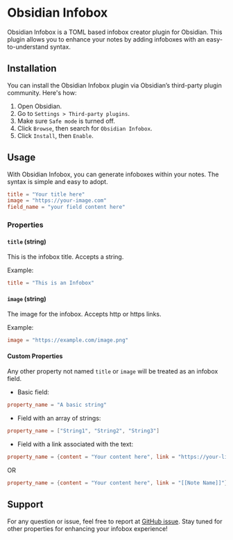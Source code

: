 # Obsidian Infobox

Obsidian Infobox is a TOML based infobox creator plugin for Obsidian. This plugin allows you to enhance your notes by adding infoboxes with an easy-to-understand syntax.

## Installation

You can install the Obsidian Infobox plugin via Obsidian’s third-party plugin community. Here's how:

1. Open Obsidian.
2. Go to `Settings > Third-party plugins`.
3. Make sure `Safe mode` is turned off.
4. Click `Browse`, then search for `Obsidian Infobox`.
5. Click `Install`, then `Enable`.

## Usage

With Obsidian Infobox, you can generate infoboxes within your notes. The syntax is simple and easy to adopt.

```toml 
title = "Your title here" 
image = "https://your-image.com" 
field_name = "your field content here"
```

### Properties

#### `title` (string)

This is the infobox title. Accepts a string.

Example:
```toml
title = "This is an Infobox"
```

#### `image` (string)

The image for the infobox. Accepts http or https links. 

Example:
```toml
image = "https://example.com/image.png"
```

#### Custom Properties

Any other property not named `title` or `image` will be treated as an infobox field.

- Basic field: 

```toml
property_name = "A basic string"
```

 
- Field with an array of strings: 

```toml
property_name = ["String1", "String2", "String3"]
```
 
- Field with a link associated with the text: 

```toml
property_name = {content = "Your content here", link = "https://your-link.com"}
```

OR

```toml
property_name = {content = "Your content here", link = "[[Note Name]]"}
```

## Support

For any question or issue, feel free to report at [GitHub issue](#). Stay tuned for other properties for enhancing your infobox experience!
